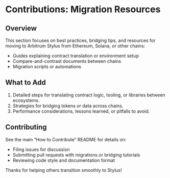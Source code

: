# Contributions: Migration Resources

## Overview
This section focuses on best practices, bridging tips, and resources for moving to Arbitrum Stylus from Ethereum, Solana, or other chains:
- Guides explaining contract translation or environment setup
- Compare-and-contrast documents between chains
- Migration scripts or automations

## What to Add
1. Detailed steps for translating contract logic, tooling, or libraries between ecosystems.
2. Strategies for bridging tokens or data across chains.
3. Performance considerations, lessons learned, or pitfalls to avoid.

## Contributing
See the main “How to Contribute” README for details on:
- Filing issues for discussion
- Submitting pull requests with migrations or bridging tutorials
- Reviewing code style and documentation format

Thanks for helping others transition smoothly to Stylus!